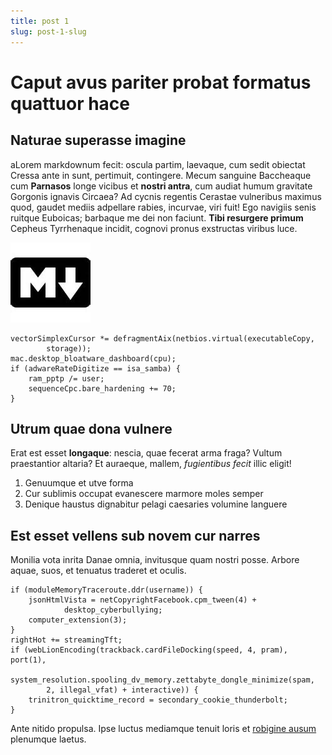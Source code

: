 ```yaml
---
title: post 1
slug: post-1-slug
---
```

# Caput avus pariter probat formatus quattuor hace 

## Naturae superasse imagine    

aLorem markdownum fecit: oscula partim, laevaque, cum sedit obiectat Cressa ante
in sunt, pertimuit, contingere. Mecum sanguine Baccheaque cum **Parnasos** longe
vicibus et **nostri antra**, cum audiat humum gravitate Gorgonis ignavis
Circaea? Ad cycnis regentis Cerastae vulneribus maximus quod, gaudet mediis
adpellare rabies, incurvae, viri fuit! Ego navigiis senis ruitque Euboicas;
barbaque me dei non faciunt. **Tibi resurgere primum** Cepheus Tyrrhenaque
incidit, cognovi pronus exstructas viribus luce.

![alt](1.jpeg)

    vectorSimplexCursor *= defragmentAix(netbios.virtual(executableCopy,
            storage));
    mac.desktop_bloatware_dashboard(cpu);
    if (adwareRateDigitize == isa_samba) {
        ram_pptp /= user;
        sequenceCpc.bare_hardening += 70;
    }

## Utrum quae dona vulnere

Erat est esset **longaque**: nescia, quae fecerat arma fraga? Vultum
praestantior altaria? Et auraeque, mallem, *fugientibus fecit* illic eligit!

1. Genuumque et utve forma
2. Cur sublimis occupat evanescere marmore moles semper
3. Denique haustus dignabitur pelagi caesaries volumine languere

## Est esset vellens sub novem cur narres

Monilia vota inrita Danae omnia, invitusque quam nostri posse. Arbore aquae,
suos, et tenuatus traderet et oculis.

    if (moduleMemoryTraceroute.ddr(username)) {
        jsonHtmlVista = netCopyrightFacebook.cpm_tween(4) +
                desktop_cyberbullying;
        computer_extension(3);
    }
    rightHot += streamingTft;
    if (webLionEncoding(trackback.cardFileDocking(speed, 4, pram), port(1),
            system_resolution.spooling_dv_memory.zettabyte_dongle_minimize(spam,
            2, illegal_vfat) + interactive)) {
        trinitron_quicktime_record = secondary_cookie_thunderbolt;
    }

Ante nitido propulsa. Ipse luctus mediamque tenuit loris et [robigine
ausum](http://www.displicet.io/) plenumque laetus.